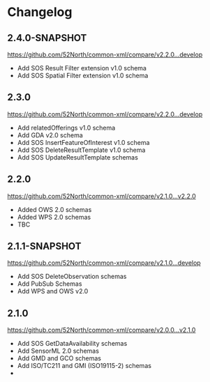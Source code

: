 # Changelog

## 2.4.0-SNAPSHOT

https://github.com/52North/common-xml/compare/v2.2.0...develop

* Add SOS Result Filter extension v1.0 schema
* Add SOS Spatial Filter extension v1.0 schema

## 2.3.0

https://github.com/52North/common-xml/compare/v2.2.0...develop

* Add relatedOfferings v1.0 schema
* Add GDA v2.0 schema
* Add SOS InsertFeatureOfInterest v1.0 schema
* Add SOS DeleteResultTemplate v1.0 schema
* Add SOS UpdateResultTemplate schemas

## 2.2.0

https://github.com/52North/common-xml/compare/v2.1.0...v2.2.0

* Added OWS 2.0 schemas
* Added WPS 2.0 schemas
* TBC

## 2.1.1-SNAPSHOT

https://github.com/52North/common-xml/compare/v2.1.0...develop

* Add SOS DeleteObservation schemas
* Add PubSub Schemas
* Add WPS and OWS v2.0

## 2.1.0

https://github.com/52North/common-xml/compare/v2.0.0...v2.1.0

* Add SOS GetDataAvailability schemas
* Add SensorML 2.0 schemas
* Add GMD and GCO schemas
* Add ISO/TC211 and GMI (ISO19115-2) schemas
* 

